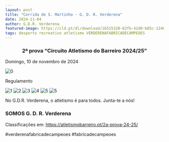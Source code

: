 ```yaml
---
layout: post
title: "Corrida de S. Martinho - G. D. R. Verderena"
date: 2024-11-04
author: G.D.R. Verderena
featured-image: https://cld.pt/dl/download/1b515320-62fb-42d0-b85c-1246612105d3/CIRCUITO-BARREIRO-01.jpg
tags: desporto recreativo atletismo VERDERENAFABRICADECAMPEOES 
---
```


<CENTER><H3>2ª prova “Circuito Atletismo do Barreiro 2024/25”</H3></CENTER>

Domingo, 10 de novembro de 2024

![0](https://cld.pt/dl/download/1b515320-62fb-42d0-b85c-1246612105d3/CIRCUITO-BARREIRO-01.jpg)

Regulamento

![1](https://cld.pt/dl/download/d55de311-92f2-409b-a011-89c9a240861a/1.jpeg)
![2](https://cld.pt/dl/download/83c0def9-9c08-4793-9e2e-c0075a798c86/2.jpeg)
![3](https://cld.pt/dl/download/f2468a9b-65c6-47c7-a58a-434158da8154/3.jpeg)
![4](https://cld.pt/dl/download/84a89518-8014-4871-a4ef-9b260e5cf35c/4.jpeg)
![5](https://cld.pt/dl/download/9c29c3b6-766b-4b36-811a-4412a7c26936/5.jpeg)
![5](https://cld.pt/dl/download/436f2dcc-16bf-4544-9f42-d947da75d09e/WhatsApp%20Image%202024-11-04%20at%2020.45.06.jpeg)

No G.D.R. Verderena, o atletismo é para todos. Junta-te a nós!
<H3>SOMOS G. D. R. Verderena</H3>

Classificações em: https://atletismobarreiro.pt/2a-prova-24-25/

#verderenafabricadecampeoes #fabricadecampeoes 
